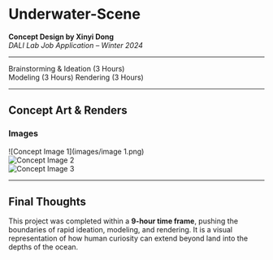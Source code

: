 # Underwater-Scene

**Concept Design by Xinyi Dong**  
_DALI Lab Job Application – Winter 2024_

---

Brainstorming & Ideation (3 Hours)  
Modeling (3 Hours)
Rendering (3 Hours) 

---

## **Concept Art & Renders**
### **Images**
![Concept Image 1](images/image 1.png)  
![Concept Image 2](images/concept2.png)  
![Concept Image 3](images/concept3.png)  

---

## **Final Thoughts**
This project was completed within a **9-hour time frame**, pushing the boundaries of rapid ideation, modeling, and rendering. It is a visual representation of how human curiosity can extend beyond land into the depths of the ocean.

